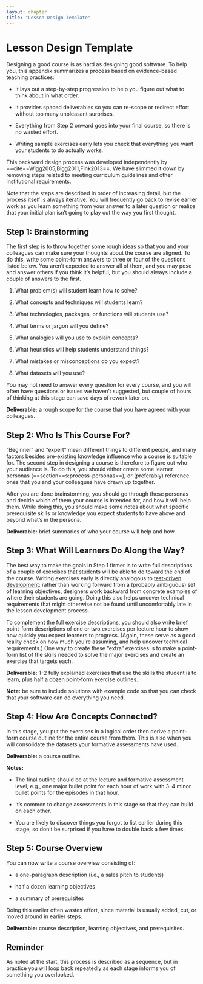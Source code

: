 ```yaml
---
layout: chapter
title: "Lesson Design Template"
---
```

# Lesson Design Template

Designing a good course is as hard as designing good software. To help
you, this appendix summarizes a process based on evidence-based teaching
practices:

  - It lays out a step-by-step progression to help you figure out what
    to think about in what order.

  - It provides spaced deliverables so you can re-scope or redirect
    effort without too many unpleasant surprises.

  - Everything from Step 2 onward goes into your final course, so there
    is no wasted effort.

  - Writing sample exercises early lets you check that everything you
    want your students to do actually works.

This backward design process was developed independently by
==cite==Wigg2005,Bigg2011,Fink2013==. We have slimmed it down by
removing steps related to meeting curriculum guidelines and other
institutional requirements.

Note that the steps are described in order of increasing detail, but the
process itself is always iterative. You will frequently go back to
revise earlier work as you learn something from your answer to a later
question or realize that your initial plan isn’t going to play out the
way you first thought.

## Step 1: Brainstorming

The first step is to throw together some rough ideas so that you and
your colleagues can make sure your thoughts about the course are
aligned. To do this, write some point-form answers to three or four of
the questions listed below. You aren’t expected to answer all of them,
and you may pose and answer others if you think it’s helpful, but you
should always include a couple of answers to the first.

1.  What problem(s) will student learn how to solve?

2.  What concepts and techniques will students learn?

3.  What technologies, packages, or functions will students use?

4.  What terms or jargon will you define?

5.  What analogies will you use to explain concepts?

6.  What heuristics will help students understand things?

7.  What mistakes or misconceptions do you expect?

8.  What datasets will you use?

You may not need to answer every question for every course, and you will
often have questions or issues we haven’t suggested, but couple of hours
of thinking at this stage can save days of rework later on.

**Deliverable:** a rough scope for the course that you have agreed with
your colleagues.

## Step 2: Who Is This Course For?

“Beginner” and “expert” mean different things to different people, and
many factors besides pre-existing knowledge influence who a course is
suitable for. The second step in designing a course is therefore to
figure out who your audience is. To do this, you should either create
some learner personas (==section==s:process-personas==), or (preferably)
reference ones that you and your colleagues have drawn up together.

After you are done brainstorming, you should go through these personas
and decide which of them your course is intended for, and how it will
help them. While doing this, you should make some notes about what
specific prerequisite skills or knowledge you expect students to have
above and beyond what’s in the persona.

**Deliverable:** brief summaries of who your course will help and how.

## Step 3: What Will Learners Do Along the Way?

The best way to make the goals in Step 1 firmer is to write full
descriptions of a couple of exercises that students will be able to do
toward the end of the course. Writing exercises early is directly
analogous to [test-driven
development](https://en.wikipedia.org/wiki/Test-driven_development):
rather than working forward from a (probably ambiguous) set of learning
objectives, designers work backward from concrete examples of where
their students are going. Doing this also helps uncover technical
requirements that might otherwise not be found until uncomfortably late
in the lesson development process.

To complement the full exercise descriptions, you should also write
brief point-form descriptions of one or two exercises per lecture hour
to show how quickly you expect learners to progress. (Again, these serve
as a good reality check on how much you’re assuming, and help uncover
technical requirements.) One way to create these “extra” exercises is to
make a point-form list of the skills needed to solve the major exercises
and create an exercise that targets each.

**Deliverable:** 1–2 fully explained exercises that use the skills the
student is to learn, plus half a dozen point-form exercise outlines.

**Note:** be sure to include solutions with example code so that you can
check that your software can do everything you need.

## Step 4: How Are Concepts Connected?

In this stage, you put the exercises in a logical order then derive a
point-form course outline for the entire course from them. This is also
when you will consolidate the datasets your formative assessments have
used.

**Deliverable:** a course outline.

**Notes:**

  - The final outline should be at the lecture and formative assessment
    level, e.g., one major bullet point for each hour of work with 3–4
    minor bullet points for the episodes in that hour.

  - It’s common to change assessments in this stage so that they can
    build on each other.

  - You are likely to discover things you forgot to list earlier during
    this stage, so don’t be surprised if you have to double back a few
    times.

## Step 5: Course Overview

You can now write a course overview consisting of:

  - a one-paragraph description (i.e., a sales pitch to students)

  - half a dozen learning objectives

  - a summary of prerequisites

Doing this earlier often wastes effort, since material is usually added,
cut, or moved around in earlier steps.

**Deliverable:** course description, learning objectives, and
prerequisites.

## Reminder

As noted at the start, this process is described as a sequence, but in
practice you will loop back repeatedly as each stage informs you of
something you overlooked.
